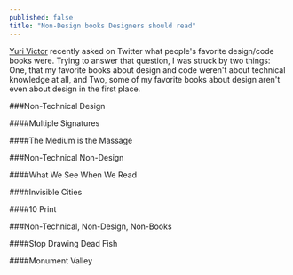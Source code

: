 ```yaml
---
published: false
title: "Non-Design books Designers should read"
---
```


[Yuri Victor](https://twitter.com/yurivictor/status/535540725019344896) recently asked on Twitter what people's favorite design/code books were. Trying to answer that question, I was struck by two things: One, that my favorite books about design and code weren't about technical knowledge at all, and Two, some of my favorite books about design aren't even about design in the first place.

###Non-Technical Design

####Multiple Signatures

####The Medium is the Massage

###Non-Technical Non-Design

####What We See When We Read

####Invisible Cities

####10 Print

###Non-Technical, Non-Design, Non-Books

####Stop Drawing Dead Fish

####Monument Valley
